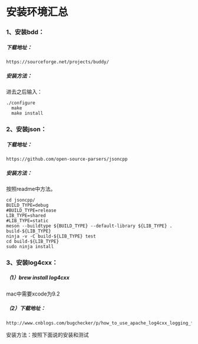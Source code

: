 # 安装环境汇总

### 1、安装bdd：

##### 下载地址：

	https://sourceforge.net/projects/buddy/

##### 安装方法：

进去之后输入：

	./configure
	  make
	  make install

### 2、安装json：

##### 下载地址：

	https://github.com/open-source-parsers/jsoncpp

##### 安装方法：

按照readme中方法。

	cd jsoncpp/
	BUILD_TYPE=debug
	#BUILD_TYPE=release
	LIB_TYPE=shared
	#LIB_TYPE=static
	meson --buildtype ${BUILD_TYPE} --default-library ${LIB_TYPE} . build-${LIB_TYPE}
	ninja -v -C build-${LIB_TYPE} test
	cd build-${LIB_TYPE}
	sudo ninja install

### 3、安装log4cxx：

##### （1）brew install log4cxx

mac中需要xcode为9.2

##### （2）下载地址：

	http://www.cnblogs.com/bugchecker/p/how_to_use_apache_log4cxx_logging_framework.html

安装方法：按照下面说的安装和测试
